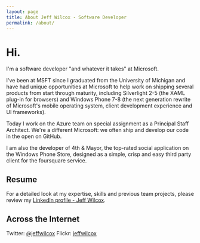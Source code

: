 ```yaml
---
layout: page
title: About Jeff Wilcox - Software Developer
permalink: /about/
---
```

# Hi.

I'm a software developer "and whatever it takes" at Microsoft.

I've been at MSFT since I graduated from the University of Michigan and have had unique opportunities at Microsoft to help work on shipping several products from start through maturity, including Silverlight 2-5 (the XAML plug-in for browsers) and Windows Phone 7-8 (the next generation rewrite of Microsoft's mobile operating system, client development experience and UI frameworks).

Today I work on the Azure team on special assignment as a Principal Staff Architect. We're a different Microsoft: we often ship and develop our code in the open on GitHub.

I am also the developer of 4th &amp; Mayor, the top-rated social application on the Windows Phone Store, designed as a simple, crisp and easy third party client for the foursquare service.

## Resume

For a detailed look at my expertise, skills and previous team projects, please review my [LinkedIn profile - 
Jeff Wilcox](linkedin.com/in/jeffreywilcox).

## Across the Internet

Twitter: [@jeffwilcox](https://twitter.com/jeffwilcox)
Flickr: [jeffwilcox](http://www.flickr.com/photos/jeffwilcox)